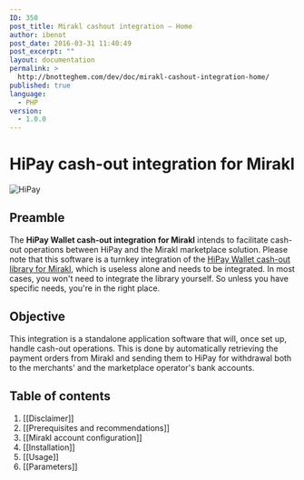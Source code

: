 ```yaml
---
ID: 350
post_title: Mirakl cashout integration – Home
author: ibenot
post_date: 2016-03-31 11:40:49
post_excerpt: ""
layout: documentation
permalink: >
  http://bnotteghem.com/dev/doc/mirakl-cashout-integration-home/
published: true
language:
  - PHP
version:
  - 1.0.0
---
```

# HiPay cash-out integration for Mirakl

![HiPay](https://github.com/hipay/hipay-wallet-cashout-mirakl-integration/wiki/images/header.jpg)

## Preamble
The **HiPay Wallet cash-out integration for Mirakl** intends to facilitate cash-out operations between HiPay and the Mirakl marketplace solution. Please note that this software is a turnkey integration of the [HiPay Wallet cash-out library for Mirakl][repo-lib], which is useless alone and needs to be integrated. In most cases, you won't need to integrate the library yourself. So unless you have specific needs, you're in the right place.

## Objective
This integration is a standalone application software that will, once set up, handle cash-out operations. This is done by automatically retrieving the payment orders from Mirakl and sending them to HiPay for withdrawal both to the merchants' and the marketplace operator's bank accounts. 

## Table of contents
1. [[Disclaimer]]
2. [[Prerequisites and recommendations]]
3. [[Mirakl account configuration]]
4. [[Installation]]
5. [[Usage]]
6. [[Parameters]]

[repo-lib]: https://github.com/hipay/hipay-wallet-cashout-mirakl-library